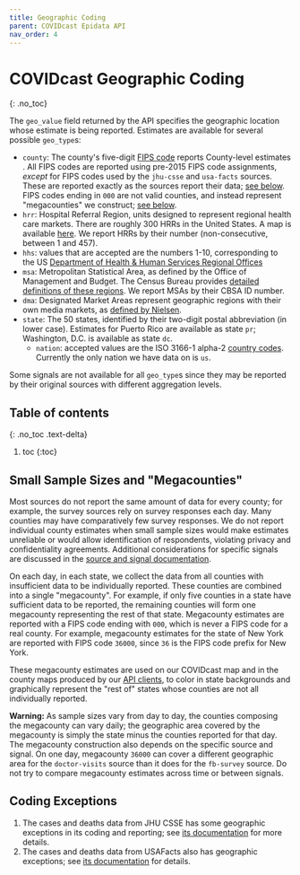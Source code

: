 ```yaml
---
title: Geographic Coding
parent: COVIDcast Epidata API
nav_order: 4
---
```


# COVIDcast Geographic Coding
{: .no_toc}

The `geo_value` field returned by the API specifies the geographic location
whose estimate is being reported. Estimates are available for several possible
`geo_type`s:

* `county`: The county's five-digit [FIPS
  code](https://en.wikipedia.org/wiki/FIPS_county_code) reports County-level estimates . All FIPS codes are
  reported using pre-2015 FIPS code assignments, *except* for FIPS codes used by
  the `jhu-csse` and `usa-facts` sources. These are reported exactly as the
  sources report their data; [see below](#coding-exceptions). FIPS codes ending
  in `000` are not valid counties, and instead represent "megacounties" we
  construct; [see below](#small-sample-sizes-and-megacounties).
* `hrr`: Hospital Referral Region, units designed to represent regional health
  care markets. There are roughly 300 HRRs in the United States. A map is
  available
  [here](https://hub.arcgis.com/datasets/fedmaps::hospital-referral-regions). We
  report HRRs by their number (non-consecutive, between 1 and 457).
* `hhs`:  values that are accepted are the numbers 1-10, corresponding to the US [Department of Health & Human Services Regional Offices](https://www.hhs.gov/about/agencies/iea/regional-offices/index.html)
* `msa`: Metropolitan Statistical Area, as defined by the Office of Management
  and Budget. The Census Bureau provides [detailed definitions of these
  regions](https://www.census.gov/programs-surveys/metro-micro/about.html). We
  report MSAs by their CBSA ID number.
* `dma`: Designated Market Areas represent geographic regions with their own
  media markets, as [defined by
  Nielsen](https://www.nielsen.com/us/en/intl-campaigns/dma-maps/).
* `state`: The 50 states, identified by their two-digit postal abbreviation (in
  lower case). Estimates for Puerto Rico are available as state `pr`;
  Washington, D.C. is available as state `dc`.
  * `nation`: accepted values are the ISO 3166-1 alpha-2 [country codes](https://en.wikipedia.org/wiki/ISO_3166-1_alpha-2). Currently the only nation we have data on is `us`.

Some signals are not available for all `geo_type`s since they may be reported
by their original sources with different aggregation levels.

## Table of contents
{: .no_toc .text-delta}

1. toc
{:toc}

## Small Sample Sizes and "Megacounties"

Most sources do not report the same amount of data for every county; for
example, the survey sources rely on survey responses each day. Many counties
may have comparatively few survey responses. We do not report individual county
estimates when small sample sizes would make estimates unreliable or would allow
identification of respondents, violating privacy and confidentiality agreements.
Additional considerations for specific signals are discussed in the [source and
signal documentation](covidcast_signals.md).

On each day, in each state, we collect the data from all counties with
insufficient data to be individually reported. These counties are combined into
a single "megacounty". For example, if only five counties in a state have
sufficient data to be reported, the remaining counties will form one megacounty
representing the rest of that state. Megacounty estimates are reported with a
FIPS code ending with `000`, which is never a FIPS code for a real county. For
example, megacounty estimates for the state of New York are reported with FIPS
code `36000`, since `36` is the FIPS code prefix for New York.

These megacounty estimates are used on our COVIDcast map and in the county maps
produced by our [API clients](covidcast_clients.md), to color in state backgrounds and graphically represent the "rest of" states whose counties are not
all individually reported.

**Warning:** As sample sizes vary from day to day, the counties composing the
megacounty can vary daily; the geographic area covered by the megacounty is
simply the state minus the counties reported for that day. The megacounty
construction also depends on the specific source and signal. On one day,
megacounty `36000` can cover a different geographic area for the `doctor-visits`
source than it does for the `fb-survey` source. Do not try to compare megacounty
estimates across time or between signals.

## Coding Exceptions

1. The cases and deaths data from JHU CSSE has some geographic exceptions in its
   coding and reporting; see [its documentation](covidcast-signals/jhu-csse.md)
   for more details.
2. The cases and deaths data from USAFacts also has geographic exceptions; see
   [its documentation](covidcast-signals/usa-facts.md) for details.
